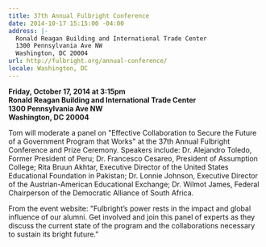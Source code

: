 ```yaml
---
title: 37th Annual Fulbright Conference
date: 2014-10-17 15:15:00 -04:00
address: |-
  Ronald Reagan Building and International Trade Center
  1300 Pennsylvania Ave NW
  Washington, DC 20004
url: http://fulbright.org/annual-conference/
locale: Washington, DC
---
```


**Friday, October 17, 2014 at 3:15pm**  
**Ronald Reagan Building and International Trade Center**  
**1300 Pennsylvania Ave NW**  
**Washington, DC 20004**  

Tom will moderate a panel on "Effective Collaboration to Secure the Future of a Government Program that Works" at the 37th Annual Fulbright Conference and Prize Ceremony. Speakers include: Dr. Alejandro Toledo, Former President of Peru; Dr. Francesco Cesareo, President of Assumption College; Rita Bruun Akhtar, Executive Director of the United States Educational Foundation in Pakistan; Dr. Lonnie Johnson, Executive Director of the Austrian-American Educational Exchange; Dr. Wilmot James, Federal Chairperson of the Democratic Alliance of South Africa. 

From the event website: "Fulbright’s power rests in the impact and global influence of our alumni. Get involved and join this panel of experts as they discuss the current state of the program and the collaborations necessary to sustain its bright future."
